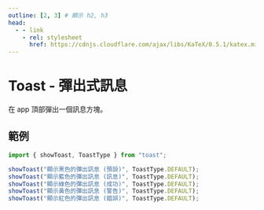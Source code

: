 ```yaml
---
outline: [2, 3] # 顯示 h2, h3
head:
  - - link
    - rel: stylesheet
      href: https://cdnjs.cloudflare.com/ajax/libs/KaTeX/0.5.1/katex.min.css # katex 語法支援
---
```


# Toast - 彈出式訊息
在 app 頂部彈出一個訊息方塊。

## 範例
```js
import { showToast, ToastType } from "toast";

showToast("顯示黑色的彈出訊息 (預設)", ToastType.DEFAULT);
showToast("顯示藍色的彈出訊息 (訊息)", ToastType.DEFAULT);
showToast("顯示綠色的彈出訊息 (成功)", ToastType.DEFAULT);
showToast("顯示黃色的彈出訊息 (警告)", ToastType.DEFAULT);
showToast("顯示紅色的彈出訊息 (錯誤)", ToastType.DEFAULT);
```

